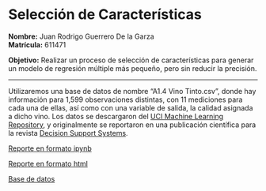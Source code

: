 # Selección de Características

**Nombre:** Juan Rodrigo Guerrero De la Garza  
**Matrícula:** 611471  

**Objetivo:** Realizar un proceso de selección de características para generar un modelo de regresión múltiple más pequeño, pero sin reducir la precisión.

---
Utilizaremos una base de datos de nombre “A1.4 Vino Tinto.csv”, donde hay información
para 1,599 observaciones distintas, con 11 mediciones para cada una de ellas, así como con una
variable de salida, la calidad asignada a dicho vino. Los datos se descargaron del [UCI Machine Learning Repository](https://archive.ics.uci.edu/dataset/186/wine+quality), y originalmente se reportaron en una publicación científica para la revista
[Decision Support Systems](https://linkinghub.elsevier.com/retrieve/pii/S0167923609001377).

<a href="././A1.4%20611471.ipynb" download>Reporte en formato ipynb</a>  

[Reporte en formato html](./A1.4%20611471.html) 

<a href="A1.4%20Vino$20Tinto.csv" download>Base de datos</a>  
